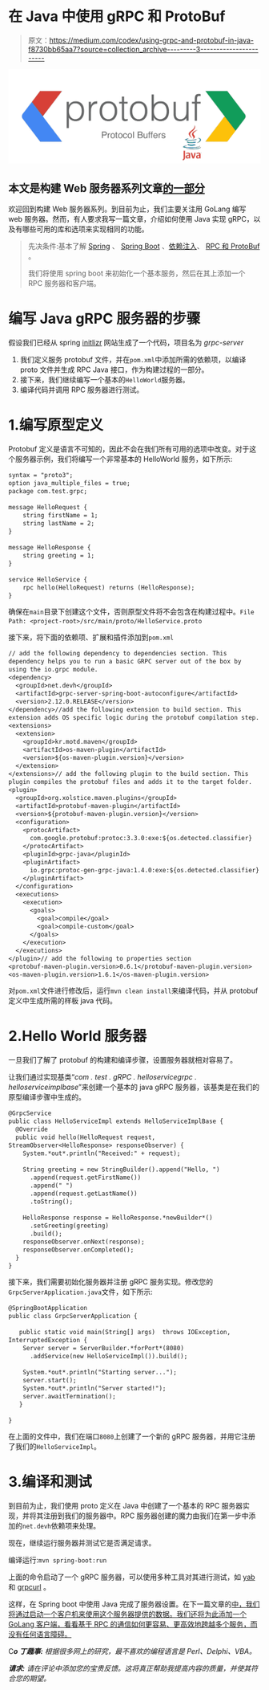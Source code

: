 # 在 Java 中使用 gRPC 和 ProtoBuf

> 原文：<https://medium.com/codex/using-grpc-and-protobuf-in-java-f8730bb65aa7?source=collection_archive---------3----------------------->

![](img/01e2532cb18c0348391d664a22726f65.png)

## 本文是构建 Web 服务器系列文章[的一部分](https://sumit-agarwal.medium.com/golang-building-a-web-server-2d34d4f90fa1)

欢迎回到构建 Web 服务器系列。到目前为止，我们主要关注用 GoLang 编写 web 服务器。然而，有人要求我写一篇文章，介绍如何使用 Java 实现 gRPC，以及有哪些可用的库和选项来实现相同的功能。

> 先决条件:基本了解 [Spring](https://docs.spring.io/spring-framework/docs/current/reference/html/) 、 [Spring Boot](https://docs.spring.io/spring-boot/docs/current/reference/htmlsingle/) 、[依赖注入](/swlh/dependency-injection-in-go-using-fx-6a623c5c5e01)、 [RPC 和 ProtoBuf](/swlh/using-grpc-and-protobuf-in-golang-9c218d662db3) 。
> 
> 我们将使用 spring boot 来初始化一个基本服务，然后在其上添加一个 RPC 服务器和客户端。

# 编写 Java gRPC 服务器的步骤

假设我们已经从 spring [initlizr](https://start.spring.io/) 网站生成了一个代码，项目名为 *grpc-server*

1.  我们定义服务 protobuf 文件，并在`pom.xml`中添加所需的依赖项，以编译 proto 文件并生成 RPC Java 接口，作为构建过程的一部分。
2.  接下来，我们继续编写一个基本的`HelloWorld`服务器。
3.  编译代码并调用 RPC 服务器进行测试。

# 1.编写原型定义

Protobuf 定义是语言不可知的，因此不会在我们所有可用的选项中改变。对于这个服务器示例，我们将编写一个非常基本的 HelloWorld 服务，如下所示:

```
syntax = "proto3";
option java_multiple_files = true;
package com.test.grpc;

message HelloRequest {
    string firstName = 1;
    string lastName = 2;
}

message HelloResponse {
    string greeting = 1;
}

service HelloService {
    rpc hello(HelloRequest) returns (HelloResponse);
}
```

确保在`main`目录下创建这个文件，否则原型文件将不会包含在构建过程中。`File Path: <project-root>/src/main/proto/HelloService.proto`

接下来，将下面的依赖项、扩展和插件添加到`pom.xml`

```
// add the following dependency to dependencies section. This dependency helps you to run a basic GRPC server out of the box by using the io.grpc module.
<dependency>
  <groupId>net.devh</groupId>
  <artifactId>grpc-server-spring-boot-autoconfigure</artifactId>
  <version>2.12.0.RELEASE</version>
</dependency>//add the following extension to build section. This extension adds OS specific logic during the protobuf compilation step.
<extensions>
  <extension>
    <groupId>kr.motd.maven</groupId>
    <artifactId>os-maven-plugin</artifactId>
    <version>${os-maven-plugin.version}</version>
  </extension>
</extensions>// add the following plugin to the build section. This plugin compiles the protobuf files and adds it to the target folder.
<plugin>
  <groupId>org.xolstice.maven.plugins</groupId>
  <artifactId>protobuf-maven-plugin</artifactId>
  <version>${protobuf-maven-plugin.version}</version>
  <configuration>
    <protocArtifact>
      com.google.protobuf:protoc:3.3.0:exe:${os.detected.classifier}
    </protocArtifact>
    <pluginId>grpc-java</pluginId>
    <pluginArtifact>
      io.grpc:protoc-gen-grpc-java:1.4.0:exe:${os.detected.classifier}
    </pluginArtifact>
  </configuration>
  <executions>
    <execution>
      <goals>
        <goal>compile</goal>
        <goal>compile-custom</goal>
      </goals>
    </execution>
  </executions>
</plugin>// add the following to properties section
<protobuf-maven-plugin.version>0.6.1</protobuf-maven-plugin.version>
<os-maven-plugin.version>1.6.1</os-maven-plugin.version>
```

对`pom.xml`文件进行修改后，运行`mvn clean install`来编译代码，并从 protobuf 定义中生成所需的样板 java 代码。

# 2.Hello World 服务器

一旦我们了解了 protobuf 的构建和编译步骤，设置服务器就相对容易了。

让我们通过实现基类“*com . test . gRPC . helloservicegrpc . helloserviceimplbase*”来创建一个基本的 java gRPC 服务器，该基类是在我们的原型编译步骤中生成的。

```
@GrpcService
public class HelloServiceImpl extends HelloServiceImplBase {
  @Override
  public void hello(HelloRequest request, StreamObserver<HelloResponse> responseObserver) {
    System.*out*.println("Received:" + request);

    String greeting = new StringBuilder().append("Hello, ")
      .append(request.getFirstName())
      .append(" ")
      .append(request.getLastName())
      .toString();

    HelloResponse response = HelloResponse.*newBuilder*()
      .setGreeting(greeting)
      .build();
    responseObserver.onNext(response);
    responseObserver.onCompleted();
  }
}
```

接下来，我们需要初始化服务器并注册 gRPC 服务实现。修改您的`GrpcServerApplication.java`文件，如下所示:

```
@SpringBootApplication
public class GrpcServerApplication {

   public static void main(String[] args)  throws IOException, InterruptedException {
    Server server = ServerBuilder.*forPort*(8080)
      .addService(new HelloServiceImpl()).build();

    System.*out*.println("Starting server...");
    server.start();
    System.*out*.println("Server started!");
    server.awaitTermination();
   }

}
```

在上面的文件中，我们在端口`8080`上创建了一个新的 gRPC 服务器，并用它注册了我们的`HelloServiceImpl`。

# 3.编译和测试

到目前为止，我们使用 proto 定义在 Java 中创建了一个基本的 RPC 服务器实现，并将其注册到我们的服务器中。RPC 服务器创建的魔力由我们在第一步中添加的`net.devh`依赖项来处理。

现在，继续运行服务器并测试它是否满足请求。

编译运行:`mvn spring-boot:run`

上面的命令启动了一个 gRPC 服务器，可以使用多种工具对其进行测试，如 [yab](https://github.com/yarpc/yab) 和 [grpcurl](https://github.com/fullstorydev/grpcurl) 。

这样，在 Spring boot 中使用 Java 完成了服务器设置。在下一篇文章的[中，我们将通过启动一个客户机来使用这个服务器提供的数据。我们还将为此添加一个 GoLang 客户端，看看基于 RPC 的通信如何更容易、更高效地跨越多个服务，而没有任何语言障碍。](https://sumit-agarwal.medium.com/writing-fx-modules-517193b9c4f0)

C***o 丁趣事:*** *根据很多网上的研究，最不喜欢的编程语言是 Perl、Delphi、VBA。*

***请求:*** *请在评论中添加您的宝贵反馈。这将真正帮助我提高内容的质量，并使其符合您的期望。*